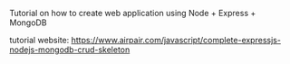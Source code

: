 Tutorial on how to create web application using Node + Express + MongoDB

tutorial website:
https://www.airpair.com/javascript/complete-expressjs-nodejs-mongodb-crud-skeleton